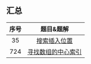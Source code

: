 ## 汇总

| 序号 |                                        题目&题解                                         |
| :--: | :-------------------------------------------------------------------------------------: |
|  35  | [搜索插入位置](https://github.com/erlcarter/LeetCodePSL/blob/master/src/Ftcioaa724.java) |
| 724 | [寻找数组的中心索引](https://github.com/erlcarter/LeetCodePSL/blob/master/src/SIP35.java) |
